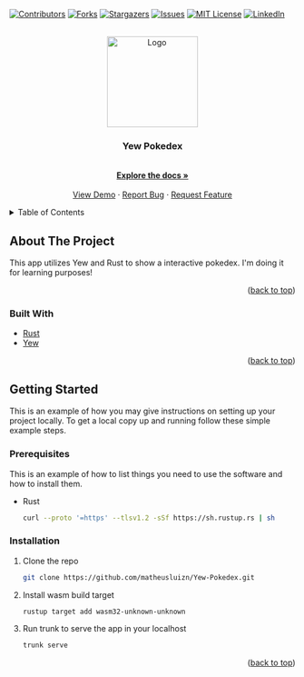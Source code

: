 <div id="top"></div>
<!--
*** Thanks for checking out the Best-README-Template. If you have a suggestion
*** that would make this better, please fork the repo and create a pull request
*** or simply open an issue with the tag "enhancement".
*** Don't forget to give the project a star!
*** Thanks again! Now go create something AMAZING! :D
-->



<!-- PROJECT SHIELDS -->
<!--
*** I'm using markdown "reference style" links for readability.
*** Reference links are enclosed in brackets [ ] instead of parentheses ( ).
*** See the bottom of this document for the declaration of the reference variables
*** for contributors-url, forks-url, etc. This is an optional, concise syntax you may use.
*** https://www.markdownguide.org/basic-syntax/#reference-style-links
-->
[![Contributors][contributors-shield]][contributors-url]
[![Forks][forks-shield]][forks-url]
[![Stargazers][stars-shield]][stars-url]
[![Issues][issues-shield]][issues-url]
[![MIT License][license-shield]][license-url]
[![LinkedIn][linkedin-shield]][linkedin-url]



<!-- PROJECT LOGO -->
<br />
<div align="center">
  <a href="https://github.com/matheusluizn/Yew-Pokedex">
    <img src="https://icon-library.com/images/pokedex-icon/pokedex-icon-19.jpg" alt="Logo" width="160" height="160">
  </a>

<h3 align="center">Yew Pokedex</h3>

  <p align="center">
    <br />
    <a href="https://github.com/matheusluizn/Yew-Pokedex"><strong>Explore the docs »</strong></a>
    <br />
    <br />
    <a href="https://github.com/matheusluizn/Yew-Pokedex">View Demo</a>
    ·
    <a href="https://github.com/matheusluizn/Yew-Pokedex/issues">Report Bug</a>
    ·
    <a href="https://github.com/matheusluizn/Yew-Pokedex/issues">Request Feature</a>
  </p>
</div>



<!-- TABLE OF CONTENTS -->
<details>
  <summary>Table of Contents</summary>
  <ol>
    <li>
      <a href="#about-the-project">About The Project</a>
      <ul>
        <li><a href="#built-with">Built With</a></li>
      </ul>
    </li>
    <li>
      <a href="#getting-started">Getting Started</a>
      <ul>
        <li><a href="#prerequisites">Prerequisites</a></li>
        <li><a href="#installation">Installation</a></li>
      </ul>
    </li>
    <li><a href="#usage">Usage</a></li>
    <li><a href="#roadmap">Roadmap</a></li>
    <li><a href="#contributing">Contributing</a></li>
    <li><a href="#license">License</a></li>
    <li><a href="#contact">Contact</a></li>
    <li><a href="#acknowledgments">Acknowledgments</a></li>
  </ol>
</details>



<!-- ABOUT THE PROJECT -->
## About The Project

This app utilizes Yew and Rust to show a interactive pokedex. I'm doing it for learning purposes!

<p align="right">(<a href="#top">back to top</a>)</p>



### Built With

* [Rust](https://rust-lang.org/)
* [Yew](https://https://yew.rs//)

<p align="right">(<a href="#top">back to top</a>)</p>



<!-- GETTING STARTED -->
## Getting Started

This is an example of how you may give instructions on setting up your project locally.
To get a local copy up and running follow these simple example steps.

### Prerequisites

This is an example of how to list things you need to use the software and how to install them.
* Rust
  ```sh
  curl --proto '=https' --tlsv1.2 -sSf https://sh.rustup.rs | sh
  ```

### Installation

1. Clone the repo
   ```sh
   git clone https://github.com/matheusluizn/Yew-Pokedex.git
   ```
2. Install wasm build target
   ```sh
   rustup target add wasm32-unknown-unknown
   ```

3. Run trunk to serve the app in your localhost
   ```sh
   trunk serve
   ```

<p align="right">(<a href="#top">back to top</a>)</p>



<!-- MARKDOWN LINKS & IMAGES -->
<!-- https://www.markdownguide.org/basic-syntax/#reference-style-links -->
[contributors-shield]: https://img.shields.io/github/contributors/matheusluizn/Yew-Pokedex.svg?style=for-the-badge
[contributors-url]: https://github.com/matheusluizn/Yew-Pokedex/graphs/contributors
[forks-shield]: https://img.shields.io/github/forks/matheusluizn/Yew-Pokedex.svg?style=for-the-badge
[forks-url]: https://github.com/matheusluizn/Yew-Pokedex/network/members
[stars-shield]: https://img.shields.io/github/stars/matheusluizn/Yew-Pokedex.svg?style=for-the-badge
[stars-url]: https://github.com/matheusluizn/Yew-Pokedex/stargazers
[issues-shield]: https://img.shields.io/github/issues/matheusluizn/Yew-Pokedex.svg?style=for-the-badge
[issues-url]: https://github.com/matheusluizn/Yew-Pokedex/issues
[license-shield]: https://img.shields.io/github/license/matheusluizn/Yew-Pokedex.svg?style=for-the-badge
[license-url]: https://github.com/matheusluizn/Yew-Pokedex/blob/master/LICENSE.txt
[linkedin-shield]: https://img.shields.io/badge/-LinkedIn-black.svg?style=for-the-badge&logo=linkedin&colorB=555
[linkedin-url]: https://linkedin.com/in/matheusluizn
[product-screenshot]: images/screenshot.png